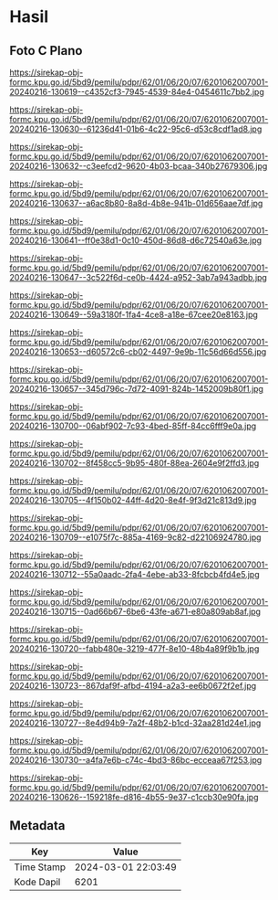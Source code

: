 # Hasil

## Foto C Plano

https://sirekap-obj-formc.kpu.go.id/5bd9/pemilu/pdpr/62/01/06/20/07/6201062007001-20240216-130619--c4352cf3-7945-4539-84e4-0454611c7bb2.jpg

https://sirekap-obj-formc.kpu.go.id/5bd9/pemilu/pdpr/62/01/06/20/07/6201062007001-20240216-130630--61236d41-01b6-4c22-95c6-d53c8cdf1ad8.jpg

https://sirekap-obj-formc.kpu.go.id/5bd9/pemilu/pdpr/62/01/06/20/07/6201062007001-20240216-130632--c3eefcd2-9620-4b03-bcaa-340b27679306.jpg

https://sirekap-obj-formc.kpu.go.id/5bd9/pemilu/pdpr/62/01/06/20/07/6201062007001-20240216-130637--a6ac8b80-8a8d-4b8e-941b-01d656aae7df.jpg

https://sirekap-obj-formc.kpu.go.id/5bd9/pemilu/pdpr/62/01/06/20/07/6201062007001-20240216-130641--ff0e38d1-0c10-450d-86d8-d6c72540a63e.jpg

https://sirekap-obj-formc.kpu.go.id/5bd9/pemilu/pdpr/62/01/06/20/07/6201062007001-20240216-130647--3c522f6d-ce0b-4424-a952-3ab7a943adbb.jpg

https://sirekap-obj-formc.kpu.go.id/5bd9/pemilu/pdpr/62/01/06/20/07/6201062007001-20240216-130649--59a3180f-1fa4-4ce8-a18e-67cee20e8163.jpg

https://sirekap-obj-formc.kpu.go.id/5bd9/pemilu/pdpr/62/01/06/20/07/6201062007001-20240216-130653--d60572c6-cb02-4497-9e9b-11c56d66d556.jpg

https://sirekap-obj-formc.kpu.go.id/5bd9/pemilu/pdpr/62/01/06/20/07/6201062007001-20240216-130657--345d796c-7d72-4091-824b-1452009b80f1.jpg

https://sirekap-obj-formc.kpu.go.id/5bd9/pemilu/pdpr/62/01/06/20/07/6201062007001-20240216-130700--06abf902-7c93-4bed-85ff-84cc6fff9e0a.jpg

https://sirekap-obj-formc.kpu.go.id/5bd9/pemilu/pdpr/62/01/06/20/07/6201062007001-20240216-130702--8f458cc5-9b95-480f-88ea-2604e9f2ffd3.jpg

https://sirekap-obj-formc.kpu.go.id/5bd9/pemilu/pdpr/62/01/06/20/07/6201062007001-20240216-130705--4f150b02-44ff-4d20-8e4f-9f3d21c813d9.jpg

https://sirekap-obj-formc.kpu.go.id/5bd9/pemilu/pdpr/62/01/06/20/07/6201062007001-20240216-130709--e1075f7c-885a-4169-9c82-d22106924780.jpg

https://sirekap-obj-formc.kpu.go.id/5bd9/pemilu/pdpr/62/01/06/20/07/6201062007001-20240216-130712--55a0aadc-2fa4-4ebe-ab33-8fcbcb4fd4e5.jpg

https://sirekap-obj-formc.kpu.go.id/5bd9/pemilu/pdpr/62/01/06/20/07/6201062007001-20240216-130715--0ad66b67-6be6-43fe-a671-e80a809ab8af.jpg

https://sirekap-obj-formc.kpu.go.id/5bd9/pemilu/pdpr/62/01/06/20/07/6201062007001-20240216-130720--fabb480e-3219-477f-8e10-48b4a89f9b1b.jpg

https://sirekap-obj-formc.kpu.go.id/5bd9/pemilu/pdpr/62/01/06/20/07/6201062007001-20240216-130723--867daf9f-afbd-4194-a2a3-ee6b0672f2ef.jpg

https://sirekap-obj-formc.kpu.go.id/5bd9/pemilu/pdpr/62/01/06/20/07/6201062007001-20240216-130727--8e4d94b9-7a2f-48b2-b1cd-32aa281d24e1.jpg

https://sirekap-obj-formc.kpu.go.id/5bd9/pemilu/pdpr/62/01/06/20/07/6201062007001-20240216-130730--a4fa7e6b-c74c-4bd3-86bc-ecceaa67f253.jpg

https://sirekap-obj-formc.kpu.go.id/5bd9/pemilu/pdpr/62/01/06/20/07/6201062007001-20240216-130626--159218fe-d816-4b55-9e37-c1ccb30e90fa.jpg


## Metadata

| Key        | Value               |
| ---------- | ------------------- |
| Time Stamp | 2024-03-01 22:03:49 |
| Kode Dapil | 6201                |



